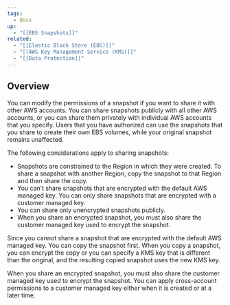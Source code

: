 ```yaml
---
tags:
  - docs
up:
  - "[[EBS Snapshots]]"
related:
  - "[[Elastic Block Store (EBS)]]"
  - "[[AWS Key Management Service (KMS)]]"
  - "[[Data Protection]]"
---
```

## Overview

You can modify the permissions of a snapshot if you want to share it with other AWS accounts. You can share snapshots publicly with all other AWS accounts, or you can share them privately with individual AWS accounts that you specify. Users that you have authorized can use the snapshots that you share to create their own EBS volumes, while your original snapshot remains unaffected.

The following considerations apply to sharing snapshots:

- Snapshots are constrained to the Region in which they were created. To share a snapshot with another Region, copy the snapshot to that Region and then share the copy.
- You can’t share snapshots that are encrypted with the default AWS managed key. You can only share snapshots that are encrypted with a customer managed key.
- You can share only unencrypted snapshots publicly.
- When you share an encrypted snapshot, you must also share the customer managed key used to encrypt the snapshot.

Since you cannot share a snapshot that are encrypted with the default AWS managed key. You can copy the snapshot first. When you copy a snapshot, you can encrypt the copy or you can specify a KMS key that is different than the original, and the resulting copied snapshot uses the new KMS key.

When you share an encrypted snapshot, you must also share the customer managed key used to encrypt the snapshot. You can apply cross-account permissions to a customer managed key either when it is created or at a later time.